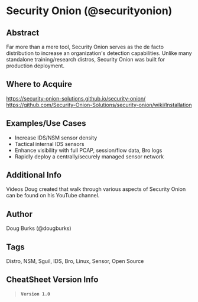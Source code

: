 Security Onion (@securityonion)
========

Abstract
--------

Far more than a mere tool, Security Onion serves as the de facto distribution to increase an organization's detection capabilities. Unlike many standalone training/research distros, Security Onion was built for production deployment.

Where to Acquire
---------
https://security-onion-solutions.github.io/security-onion/
https://github.com/Security-Onion-Solutions/security-onion/wiki/Installation


Examples/Use Cases
---------

- Increase IDS/NSM sensor density
- Tactical internal IDS sensors
- Enhance visibility with full PCAP, session/flow data, Bro logs
- Rapidly deploy a centrally/securely managed sensor network

Additional Info
--------------

Videos Doug created that walk through various aspects of Security Onion can be found on his YouTube channel.

Author
-------

Doug Burks (@dougburks)

Tags
----

Distro, NSM, Sguil, IDS, Bro, Linux, Sensor, Open Source

CheatSheet Version Info
--------------
> #### **`Version 1.0`**
